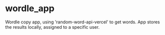 # wordle_app

Wordle copy app, using 'random-word-api-vercel' to get words. App stores the results locally, assigned to a specific user.

